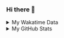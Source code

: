 ### Hi there 👋

<!--
**cdfmlr/cdfmlr** is a ✨ _special_ ✨ repository because its `README.md` (this file) appears on your GitHub profile.

Here are some ideas to get you started:

- 🔭 I’m currently working on ...
- 🌱 I’m currently learning ...
- 👯 I’m looking to collaborate on ...
- 🤔 I’m looking for help with ...
- 💬 Ask me about ...
- 📫 How to reach me: ...
- 😄 Pronouns: ...
- ⚡ Fun fact: ...
-->

<details>

<summary>My Wakatime Data</summary>

<!--START_SECTION:waka-->
![Lines of code](https://img.shields.io/badge/From%20Hello%20World%20I%27ve%20Written-7.0%20million%20lines%20of%20code-blue)

**🐱 My GitHub Data** 

> 📦 628.6 kB Used in GitHub's Storage 
 > 
> 🏆 467 Contributions in the Year 2023
 > 
> 🚫 Not Opted to Hire
 > 
> 📜 72 Public Repositories 
 > 
> 🔑 18 Private Repositories 
 > 
**I'm an Early 🐤** 

```text
🌞 Morning                1167 commits        ██████░░░░░░░░░░░░░░░░░░░   24.63 % 
🌆 Daytime                1973 commits        ██████████░░░░░░░░░░░░░░░   41.63 % 
🌃 Evening                1537 commits        ████████░░░░░░░░░░░░░░░░░   32.43 % 
🌙 Night                  62 commits          ░░░░░░░░░░░░░░░░░░░░░░░░░   01.31 % 
```
📅 **I'm Most Productive on Wednesday** 

```text
Monday                   575 commits         ███░░░░░░░░░░░░░░░░░░░░░░   12.13 % 
Tuesday                  779 commits         ████░░░░░░░░░░░░░░░░░░░░░   16.44 % 
Wednesday                805 commits         ████░░░░░░░░░░░░░░░░░░░░░   16.99 % 
Thursday                 642 commits         ███░░░░░░░░░░░░░░░░░░░░░░   13.55 % 
Friday                   702 commits         ████░░░░░░░░░░░░░░░░░░░░░   14.81 % 
Saturday                 653 commits         ███░░░░░░░░░░░░░░░░░░░░░░   13.78 % 
Sunday                   583 commits         ███░░░░░░░░░░░░░░░░░░░░░░   12.30 % 
```


**I Mostly Code in Go** 

```text
Go                       24 repos            ████████░░░░░░░░░░░░░░░░░   31.17 % 
Python                   17 repos            ██████░░░░░░░░░░░░░░░░░░░   22.08 % 
HTML                     3 repos             █░░░░░░░░░░░░░░░░░░░░░░░░   03.90 % 
TypeScript               1 repo              ░░░░░░░░░░░░░░░░░░░░░░░░░   01.30 % 
Lua                      1 repo              ░░░░░░░░░░░░░░░░░░░░░░░░░   01.30 % 
```




 Last Updated on 04/04/2023 01:26:40 UTC
<!--END_SECTION:waka-->

</details>

<details>
 
 <summary>My GitHub Stats</summary>

[![CDFMLR's github stats](https://github-readme-stats.vercel.app/api?username=cdfmlr&count_private=true&show_icons=true)](https://github.com/anuraghazra/github-readme-stats)

</details>
